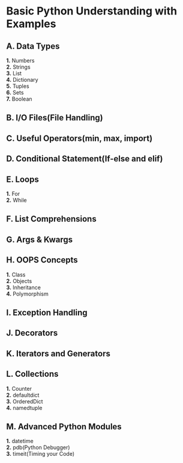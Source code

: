 # Basic Python Understanding with Examples  

## A. Data Types  
__1.__ Numbers  
__2.__ Strings  
__3.__ List  
__4.__ Dictionary  
__5.__ Tuples  
__6.__ Sets   
__7.__ Boolean    

## B. I/O Files(File Handling)    

## C. Useful Operators(min, max, import)  

## D. Conditional Statement(If-else and elif) 

## E. Loops  
__1.__ For  
__2.__ While 

## F. List Comprehensions  

## G. Args & Kwargs

## H. OOPS Concepts  
__1.__ Class      
__2.__ Objects         
__3.__ Inheritance     
__4.__ Polymorphism  
  
## I. Exception Handling  

## J. Decorators  

## K. Iterators and Generators 
  
## L. Collections  
__1.__ Counter  
__2.__ defaultdict  
__3.__ OrderedDict  
__4.__ namedtuple  
  
## M. Advanced Python Modules  
__1.__ datetime  
__2.__ pdb(Python Debugger)  
__3.__ timeit(Timing your Code)  

